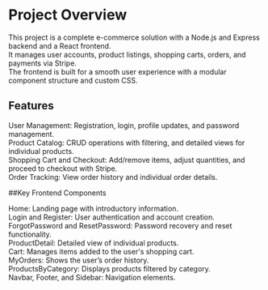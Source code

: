 # Project Overview

This project is a complete e-commerce solution with a Node.js and Express backend and a React frontend. <br />
It manages user accounts, product listings, shopping carts, orders, and payments via Stripe.  <br />
The frontend is built for a smooth user experience with a modular component structure and custom CSS.  <br />

## Features

User Management: Registration, login, profile updates, and password management. <br />
Product Catalog: CRUD operations with filtering, and detailed views for individual products. <br />
Shopping Cart and Checkout: Add/remove items, adjust quantities, and proceed to checkout with Stripe.  <br />
Order Tracking: View order history and individual order details. <br />

##Key Frontend Components

Home: Landing page with introductory information. <br />
Login and Register: User authentication and account creation. <br />
ForgotPassword and ResetPassword: Password recovery and reset functionality. <br />
ProductDetail: Detailed view of individual products. <br />
Cart: Manages items added to the user's shopping cart. <br />
MyOrders: Shows the user’s order history. <br />
ProductsByCategory: Displays products filtered by category. <br />
Navbar, Footer, and Sidebar: Navigation elements. <br />

